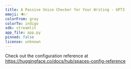```yaml
---
title: A Passive Voice Checker for Your Writing - GPT3
emoji: 🔊✅
colorFrom: gray
colorTo: indigo
sdk: streamlit
app_file: app.py
pinned: false
license: unknown
---
```


Check out the configuration reference at https://huggingface.co/docs/hub/spaces-config-reference
